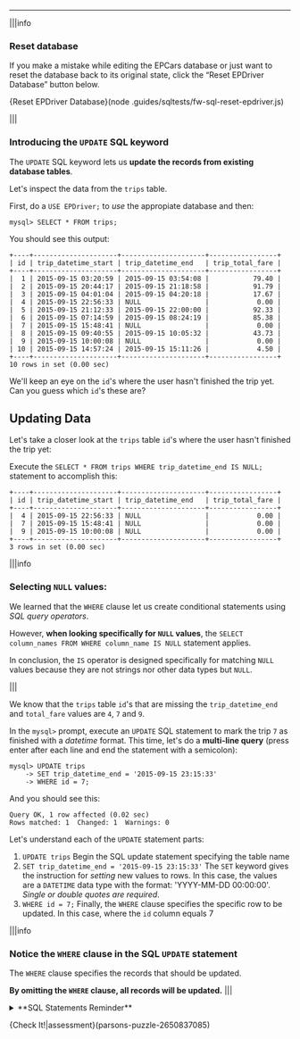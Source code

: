 ----------

|||info

### Reset database
If you make a mistake while editing the EPCars database or just want to reset the database back to its original state, click the “Reset EPDriver Database” button below.

{Reset EPDriver Database}(node .guides/sqltests/fw-sql-reset-epdriver.js) 

|||


### Introducing the `UPDATE` SQL keyword

The `UPDATE` SQL keyword lets us __update the records from existing database tables__.

Let's inspect the data from the `trips` table.

First, do a `USE EPDriver;` to _use_ the appropiate database and then:

```
mysql> SELECT * FROM trips;
```

You should see this output:

```
+----+---------------------+---------------------+-----------------+
| id | trip_datetime_start | trip_datetime_end   | trip_total_fare |
+----+---------------------+---------------------+-----------------+
|  1 | 2015-09-15 03:20:59 | 2015-09-15 03:54:08 |           79.40 |
|  2 | 2015-09-15 20:44:17 | 2015-09-15 21:18:58 |           91.79 |
|  3 | 2015-09-15 04:01:04 | 2015-09-15 04:20:18 |           17.67 |
|  4 | 2015-09-15 22:56:33 | NULL                |            0.00 |
|  5 | 2015-09-15 21:12:33 | 2015-09-15 22:00:00 |           92.33 |
|  6 | 2015-09-15 07:14:59 | 2015-09-15 08:24:19 |           85.38 |
|  7 | 2015-09-15 15:48:41 | NULL                |            0.00 |
|  8 | 2015-09-15 09:40:55 | 2015-09-15 10:05:32 |           43.73 |
|  9 | 2015-09-15 10:00:08 | NULL                |            0.00 |
| 10 | 2015-09-15 14:57:24 | 2015-09-15 15:11:26 |            4.50 |
+----+---------------------+---------------------+-----------------+
10 rows in set (0.00 sec)
```

We'll keep an eye on the `id`'s where the user hasn't finished the trip yet. 
Can you guess which `id`'s these are?

## Updating Data

Let's take a closer look at the `trips` table `id`'s where the user hasn't finished the trip yet:

Execute the `SELECT * FROM trips WHERE trip_datetime_end IS NULL;` statement to accomplish this:

```
+----+---------------------+---------------------+-----------------+
| id | trip_datetime_start | trip_datetime_end   | trip_total_fare |
+----+---------------------+---------------------+-----------------+
|  4 | 2015-09-15 22:56:33 | NULL                |            0.00 |
|  7 | 2015-09-15 15:48:41 | NULL                |            0.00 |
|  9 | 2015-09-15 10:00:08 | NULL                |            0.00 |
+----+---------------------+---------------------+-----------------+
3 rows in set (0.00 sec)
```

|||info
### Selecting `NULL` values:

We learned that the `WHERE` clause let us create conditional statements using _SQL query operators_. 

However, __when looking specifically for `NULL` values__, the `SELECT column_names FROM WHERE column_name IS NULL` statement  applies. 

In conclusion, the `IS` operator is designed specifically for matching `NULL` values because they are not strings nor other data types but `NULL`.

|||

We know that the `trips` table `id`'s that are missing the `trip_datetime_end` and `total_fare` values are `4`, `7` and `9`.

In the `mysql>` prompt, execute an `UPDATE` SQL statement to mark the trip `7` as finished with a _datetime_ format. This time, let's do a __multi-line query__ (press enter after each line and end the statement with a semicolon):

```
mysql> UPDATE trips 
    -> SET trip_datetime_end = '2015-09-15 23:15:33' 
    -> WHERE id = 7;
```

And you should see this:

```
Query OK, 1 row affected (0.02 sec)
Rows matched: 1  Changed: 1  Warnings: 0
```

Let's understand each of the `UPDATE` statement parts:

1. `UPDATE trips`
Begin the SQL update statement specifying the table name
2. `SET trip_datetime_end = '2015-09-15 23:15:33'`
The `SET` keyword gives the instruction for _setting_ new values to rows. In this case, the values are a `DATETIME` data type with the format: 'YYYY-MM-DD 00:00:00'. _Single or double quotes are required_.
3. `WHERE id = 7;`
Finally, the `WHERE` clause specifies the specific row to be updated. In this case, where the `id` column equals 7

|||info
### Notice the `WHERE` clause in the SQL `UPDATE` statement
The `WHERE` clause specifies the records that should be updated. 

__By omitting the `WHERE` clause, all records will be updated.__
|||


<details><summary>**SQL Statements Reminder**</summary><ul><li>`SHOW DATABASES;`</li><li>`USE name;`</li><li>`SHOW TABLES;`</li><li>`source file-name.sql`</li><li>`SELECT * FROM table WHERE column = 'value';`</li></ul></details>


{Check It!|assessment}(parsons-puzzle-2650837085)
